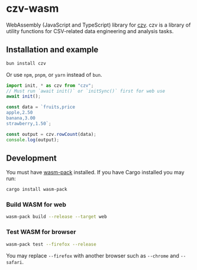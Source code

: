# czv-wasm

WebAssembly (JavaScript and TypeScript) library for [czv](https://github.com/rzmk/czv). czv is a library of utility functions for CSV-related data engineering and analysis tasks.

## Installation and example

```bash
bun install czv
```

Or use `npm`, `pnpm`, or `yarn` instead of `bun`.

```js
import init, * as czv from "czv";
// Must run `await init()` or `initSync()` first for web use
await init();

const data = `fruits,price
apple,2.50
banana,3.00
strawberry,1.50`;

const output = czv.rowCount(data);
console.log(output);
```

## Development

You must have [wasm-pack](https://rustwasm.github.io/wasm-pack/installer/) installed. If you have Cargo installed you may run:

```bash
cargo install wasm-pack
```

### Build WASM for web

```bash
wasm-pack build --release --target web
```

### Test WASM for browser

```bash
wasm-pack test --firefox --release
```

You may replace `--firefox` with another browser such as `--chrome` and `--safari`.
